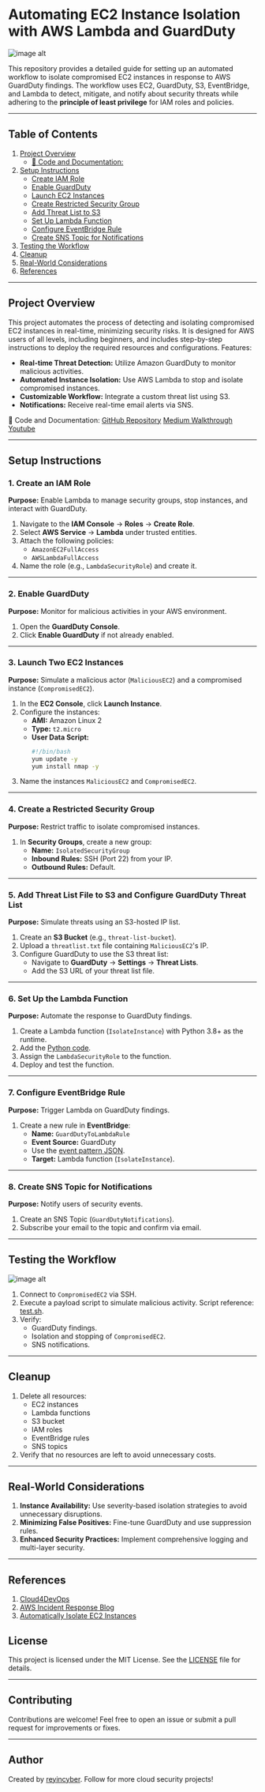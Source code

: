 # Automating EC2 Instance Isolation with AWS Lambda and GuardDuty

![image alt](https://github.com/reyincyber/aws/blob/a62ca55ed1a79838400d853ac95882f37a783510/automating-incident-response/architectural%20diagrams/automating_idr_bc.drawio.png)

This repository provides a detailed guide for setting up an automated workflow to isolate compromised EC2 instances in response to AWS GuardDuty findings. The workflow uses EC2, GuardDuty, S3, EventBridge, and Lambda to detect, mitigate, and notify about security threats while adhering to the **principle of least privilege** for IAM roles and policies.

---

## Table of Contents
1. [Project Overview](#project-overview)
   - [🔗 Code and Documentation:](#🔗-Code-and-documentation:)
3. [Setup Instructions](#setup-instructions)
   - [Create IAM Role](#1-create-an-iam-role)
   - [Enable GuardDuty](#2-enable-guardduty)
   - [Launch EC2 Instances](#3-launch-two-ec2-instances)
   - [Create Restricted Security Group](#4-create-a-restricted-security-group)
   - [Add Threat List to S3](#5-add-threat-list-file-to-s3-and-configure-guardduty-threat-list)
   - [Set Up Lambda Function](#6-set-up-the-lambda-function)
   - [Configure EventBridge Rule](#7-configure-eventbridge-rule)
   - [Create SNS Topic for Notifications](#8-create-sns-topic-for-notifications)
4. [Testing the Workflow](#testing-the-workflow)
5. [Cleanup](#cleanup)
6. [Real-World Considerations](#real-world-considerations)
7. [References](#references)

---

## Project Overview

This project automates the process of detecting and isolating compromised EC2 instances in real-time, minimizing security risks. It is designed for AWS users of all levels, including beginners, and includes step-by-step instructions to deploy the required resources and configurations. Features:
- **Real-time Threat Detection:** Utilize Amazon GuardDuty to monitor malicious activities.
- **Automated Instance Isolation:** Use AWS Lambda to stop and isolate compromised instances.
- **Customizable Workflow:** Integrate a custom threat list using S3.
- **Notifications:** Receive real-time email alerts via SNS.

🔗 Code and Documentation:
[GitHub Repository](https://github.com/reyincyber/aws-security/tree/861c663e487afa7e966cab4069c6db1d76fa8ace/automating-incident-response)
[Medium Walkthrough](https://cyberrey.medium.com/automating-ec2-instance-isolation-with-aws-lambda-and-guardduty-33a34fc88177)
[Youtube](https://youtu.be/RCmdjOjsGUw)

---

## Setup Instructions

### 1. Create an IAM Role

**Purpose:** Enable Lambda to manage security groups, stop instances, and interact with GuardDuty.

1. Navigate to the **IAM Console** → **Roles** → **Create Role**.
2. Select **AWS Service** → **Lambda** under trusted entities.
3. Attach the following policies:
   - `AmazonEC2FullAccess`
   - `AWSLambdaFullAccess`
4. Name the role (e.g., `LambdaSecurityRole`) and create it.

---

### 2. Enable GuardDuty

**Purpose:** Monitor for malicious activities in your AWS environment.

1. Open the **GuardDuty Console**.
2. Click **Enable GuardDuty** if not already enabled.

---

### 3. Launch Two EC2 Instances

**Purpose:** Simulate a malicious actor (`MaliciousEC2`) and a compromised instance (`CompromisedEC2`).

1. In the **EC2 Console**, click **Launch Instance**.
2. Configure the instances:
   - **AMI:** Amazon Linux 2
   - **Type:** `t2.micro`
   - **User Data Script:**
     ```bash
     #!/bin/bash
     yum update -y
     yum install nmap -y
     ```
3. Name the instances `MaliciousEC2` and `CompromisedEC2`.

---

### 4. Create a Restricted Security Group

**Purpose:** Restrict traffic to isolate compromised instances.

1. In **Security Groups**, create a new group:
   - **Name:** `IsolatedSecurityGroup`
   - **Inbound Rules:** SSH (Port 22) from your IP.
   - **Outbound Rules:** Default.

---

### 5. Add Threat List File to S3 and Configure GuardDuty Threat List

**Purpose:** Simulate threats using an S3-hosted IP list.

1. Create an **S3 Bucket** (e.g., `threat-list-bucket`).
2. Upload a `threatlist.txt` file containing `MaliciousEC2`'s IP.
3. Configure GuardDuty to use the S3 threat list:
   - Navigate to **GuardDuty** → **Settings** → **Threat Lists**.
   - Add the S3 URL of your threat list file.

---

### 6. Set Up the Lambda Function

**Purpose:** Automate the response to GuardDuty findings.

1. Create a Lambda function (`IsolateInstance`) with Python 3.8+ as the runtime.
2. Add the [Python code](https://github.com/reyincyber/aws/blob/e2619c4c47ea91bdf671186a4abbc0d18a86380f/automating-incident-response/lambda.py).
3. Assign the `LambdaSecurityRole` to the function.
4. Deploy and test the function.

---

### 7. Configure EventBridge Rule

**Purpose:** Trigger Lambda on GuardDuty findings.

1. Create a new rule in **EventBridge**:
   - **Name:** `GuardDutyToLambdaRule`
   - **Event Source:** GuardDuty
   - Use the [event pattern JSON](https://github.com/reyincyber/aws/blob/65bc7573964be2e71d8c3fbaa0159592a62f65be/automating-incident-response/event_pattern.json).
   - **Target:** Lambda function (`IsolateInstance`).

---

### 8. Create SNS Topic for Notifications

**Purpose:** Notify users of security events.

1. Create an SNS Topic (`GuardDutyNotifications`).
2. Subscribe your email to the topic and confirm via email.

---

## Testing the Workflow
![image alt](https://github.com/reyincyber/aws/blob/main/automating-incident-response/architectural%20diagrams/automating_idr_ac.drawio.png)
1. Connect to `CompromisedEC2` via SSH.
2. Execute a payload script to simulate malicious activity. Script reference: [test.sh](https://github.com/reyincyber/aws/blob/95e71ee372768d4f1e1f3c556d28d03c79a9220a/automating-incident-response/test.sh).
3. Verify:
   - GuardDuty findings.
   - Isolation and stopping of `CompromisedEC2`.
   - SNS notifications.

---

## Cleanup

1. Delete all resources:
   - EC2 instances
   - Lambda functions
   - S3 bucket
   - IAM roles
   - EventBridge rules
   - SNS topics
2. Verify that no resources are left to avoid unnecessary costs.

---

## Real-World Considerations

1. **Instance Availability:** Use severity-based isolation strategies to avoid unnecessary disruptions.
2. **Minimizing False Positives:** Fine-tune GuardDuty and use suppression rules.
3. **Enhanced Security Practices:** Implement comprehensive logging and multi-layer security.

---

## References

1. [Cloud4DevOps](https://www.youtube.com/watch?v=ZRpLrPjvNkk)
2. [AWS Incident Response Blog](https://aws.amazon.com/blogs/security/how-to-automate-incident-response-to-security-events-with-aws-systems-manager-incident-manager/)
3. [Automatically Isolate EC2 Instances](https://perd1x.medium.com/automatically-isolate-compromised-ec2-instances-with-guardduty-d4080e8b039a)

## **License**
This project is licensed under the MIT License. See the [LICENSE](LICENSE) file for details.

---

## **Contributing**
Contributions are welcome! Feel free to open an issue or submit a pull request for improvements or fixes.

---

## **Author**
Created by [reyincyber](https://github.com/reyincyber). Follow for more cloud security projects!

